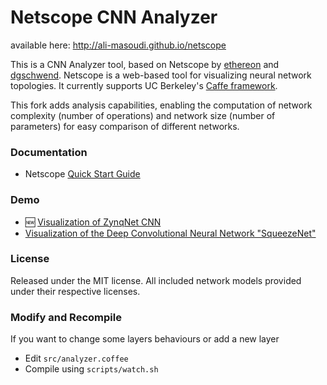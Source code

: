 # Netscope CNN Analyzer

available here: http://ali-masoudi.github.io/netscope 

This is a CNN Analyzer tool, based on Netscope by [ethereon](https://github.com/ethereon) and [dgschwend](https://github.com/dgschwend).
Netscope is a web-based tool for visualizing neural network topologies. It currently supports UC Berkeley's [Caffe framework](https://github.com/bvlc/caffe).

This fork adds analysis capabilities, enabling the computation of network complexity (number of operations) and network size (number of parameters) for easy comparison of different networks.

### Documentation
- Netscope [Quick Start Guide](http://ali-masoudi.github.io/netscope/quickstart.html)

### Demo
- :new: [Visualization of ZynqNet CNN](http://ali-masoudi.github.io/netscope/#/preset/zynqnet)
- [Visualization of the Deep Convolutional Neural Network "SqueezeNet"](http://ali-masoudi.github.io/netscope/#/preset/squeezenet)

### License

Released under the MIT license.
All included network models provided under their respective licenses.

### Modify and Recompile
If you want to change some layers behaviours or add a new layer </br>
 - Edit `src/analyzer.coffee`
 - Compile using `scripts/watch.sh`

